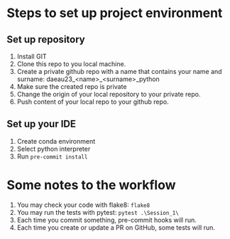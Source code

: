 # Steps to set up project environment

## Set up repository
1. Install GIT
2. Clone this repo to you local machine.
3. Create a private github repo with a name that contains your name and surname:
daeau23_\<name>_\<surname>_python
4. Make sure the created repo is private
5. Change the origin of your local repository to your private repo.
6. Push content of your local repo to your github repo.


## Set up your IDE 
1. Create conda environment
2. Select python interpreter
3. Run `pre-commit install`


# Some notes to the workflow
1. You may check your code with flake8: `flake8`
2. You may run the tests with pytest: `pytest .\Session_1\`
3. Each time you commit something, pre-commit hooks will run. 
4. Each time you create or update a PR on GitHub, some tests will run. 